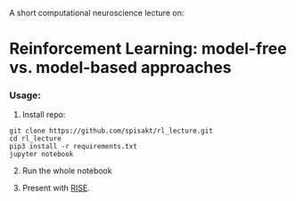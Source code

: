 A short computational neuroscience lecture on:

# Reinforcement Learning: model-free vs. model-based approaches

### Usage:

1. Install repo:

```
git clone https://github.com/spisakt/rl_lecture.git
cd rl_lecture
pip3 install -r requirements.txt
jupyter notebook
```


2. Run the whole notebook

3. Present with [RISE](https://rise.readthedocs.io/en/stable/index.html).
